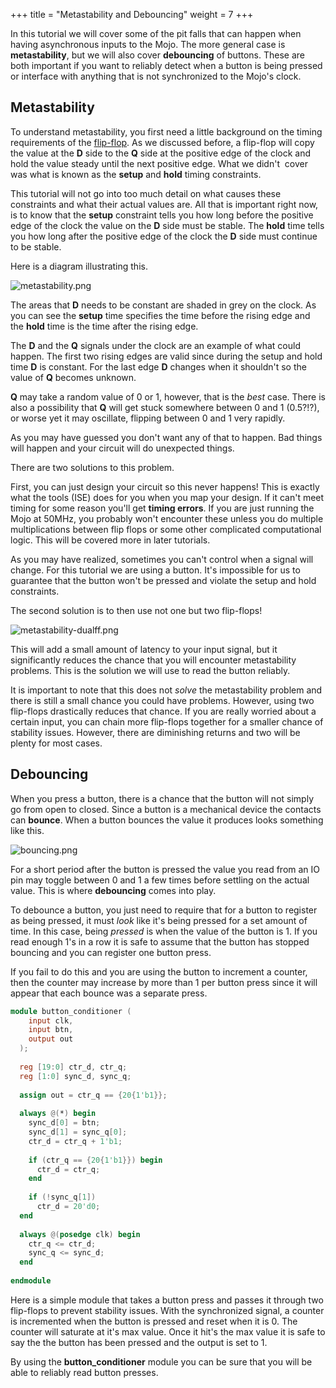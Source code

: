 +++
title = "Metastability and Debouncing"
weight = 7
+++

In this tutorial we will cover some of the pit falls that can happen when having asynchronous inputs to the Mojo. The more general case is **metastability**, but we will also cover **debouncing** of buttons. These are both important if you want to reliably detect when a button is being pressed or interface with anything that is not synchronized to the Mojo's clock.

## Metastability

To understand metastability, you first need a little background on the timing requirements of the [flip-flop](@/tutorials/verilog/mojo/synchronous-logic.md). As we discussed before, a flip-flop will copy the value at the **D** side to the **Q** side at the positive edge of the clock and hold the value steady until the next positive edge. What we didn't  cover was what is known as the **setup** and **hold** timing constraints.

This tutorial will not go into too much detail on what causes these constraints and what their actual values are. All that is important right now, is to know that the **setup** constraint tells you how long before the positive edge of the clock the value on the **D** side must be stable. The **hold** time tells you how long after the positive edge of the clock the **D** side must continue to be stable. 

Here is a diagram illustrating this.

![metastability.png](https://cdn.alchitry.com/verilog/mojo/metastability.png)

The areas that **D** needs to be constant are shaded in grey on the clock. As you can see the **setup** time specifies the time before the rising edge and the **hold** time is the time after the rising edge.

The **D** and the **Q** signals under the clock are an example of what could happen. The first two rising edges are valid since during the setup and hold time **D** is constant. For the last edge **D** changes when it shouldn't so the value of **Q** becomes unknown.

**Q** may take a random value of 0 or 1, however, that is the _best_ case. There is also a possibility that **Q** will get stuck somewhere between 0 and 1 (0.5?!?), or worse yet it may oscillate, flipping between 0 and 1 very rapidly. 

As you may have guessed you don't want any of that to happen. Bad things will happen and your circuit will do unexpected things. 

There are two solutions to this problem.

First, you can just design your circuit so this never happens! This is exactly what the tools (ISE) does for you when you map your design. If it can't meet timing for some reason you'll get **timing errors**. If you are just running the Mojo at 50MHz, you probably won't encounter these unless you do multiple multiplications between flip flops or some other complicated computational logic. This will be covered more in later tutorials.

As you may have realized, sometimes you can't control when a signal will change. For this tutorial we are using a button. It's impossible for us to guarantee that the button won't be pressed and violate the setup and hold constraints. 

The second solution is to then use not one but two flip-flops! 

![metastability-dualff.png](https://cdn.alchitry.com/verilog/mojo/metastability-dualff.png)

This will add a small amount of latency to your input signal, but it significantly reduces the chance that you will encounter metastability problems. This is the solution we will use to read the button reliably.

It is important to note that this does not _solve_ the metastability problem and there is still a small chance you could have problems. However, using two flip-flops drastically reduces that chance. If you are really worried about a certain input, you can chain more flip-flops together for a smaller chance of stability issues. However, there are diminishing returns and two will be plenty for most cases.

## Debouncing

When you press a button, there is a chance that the button will not simply go from open to closed. Since a button is a mechanical device the contacts can **bounce**. When a button bounces the value it produces looks something like this.

![bouncing.png](https://cdn.alchitry.com/verilog/mojo/bouncing.png)

For a short period after the button is pressed the value you read from an IO pin may toggle between 0 and 1 a few times before settling on the actual value. This is where **debouncing** comes into play.

To debounce a button, you just need to require that for a button to register as being pressed, it must _look_ like it's being pressed for a set amount of time. In this case, being _pressed_ is when the value of the button is 1. If you read enough 1's in a row it is safe to assume that the button has stopped bouncing and you can register one button press.

If you fail to do this and you are using the button to increment a counter, then the counter may increase by more than 1 per button press since it will appear that each bounce was a separate press.

```verilog
module button_conditioner (
    input clk,
    input btn,
    output out
  );
 
  reg [19:0] ctr_d, ctr_q;
  reg [1:0] sync_d, sync_q;
 
  assign out = ctr_q == {20{1'b1}};
 
  always @(*) begin
    sync_d[0] = btn;
    sync_d[1] = sync_q[0];
    ctr_d = ctr_q + 1'b1;
 
    if (ctr_q == {20{1'b1}}) begin
      ctr_d = ctr_q;
    end
 
    if (!sync_q[1])
      ctr_d = 20'd0;
  end
 
  always @(posedge clk) begin
    ctr_q <= ctr_d;
    sync_q <= sync_d;
  end
 
endmodule
```

Here is a simple module that takes a button press and passes it through two flip-flops to prevent stability issues. With the synchronized signal, a counter is incremented when the button is pressed and reset when it is 0. The counter will saturate at it's max value. Once it hit's the max value it is safe to say the the button has been pressed and the output is set to 1.

By using the **button_conditioner** module you can be sure that you will be able to reliably read button presses.
